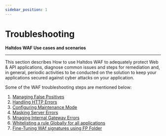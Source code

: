 ```yaml
---
sidebar_position: 1
---
```


# Troubleshooting

**Haltdos WAF Use cases and scenarios**

---
This section describes How to use Haltdos WAF to adequately protect Web & API applications, diagnose common issues and steps for remediation and, in general, periodic activities to be conducted on the solution to keep your applications secured against cyber attacks on your application.  

Some of the WAF troubleshooting steps are mentioned below:  

1. [Managing False Positives](troubleshooting/case-9001.md)
2. [Handling HTTP Errors](troubleshooting/case-9002.md)
3. [Configuring Maintenance Mode](troubleshooting/case-9003.md)
4. [Masking Server Errors](troubleshooting/case-9004.md)
5. [Mnaging Internal Gateway Errors](troubleshooting/case-9005.md)
6. [Whitelisting a rule Globally for all applications](troubleshooting/case-9006.md)
7. [Fine-Tuning WAf signatures using FP Folder](troubleshooting/case-9007.md)
